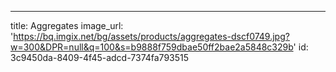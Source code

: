 ---
title: Aggregates
image_url: '﻿https://bq.imgix.net/bg/assets/products/aggregates-dscf0749.jpg?w=300&DPR=null&q=100&s=b9888f759dbae50ff2bae2a5848c329b'
id: 3c9450da-8409-4f45-adcd-7374fa793515
